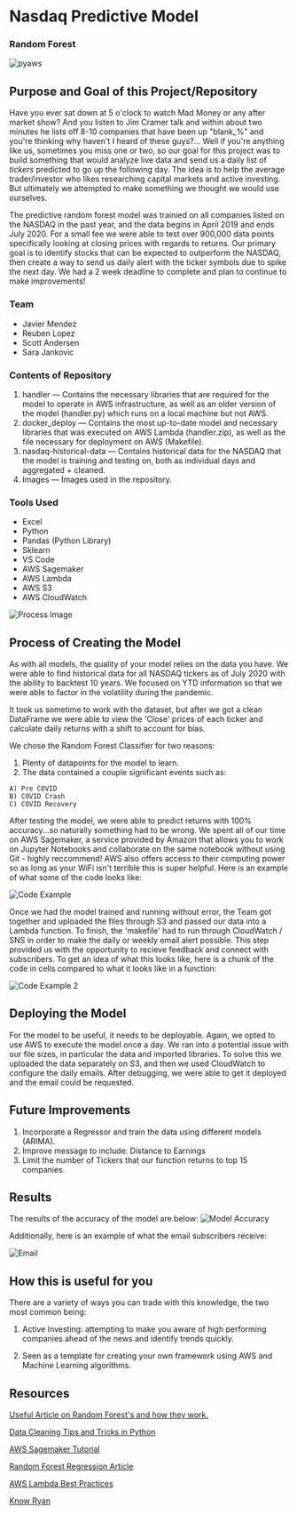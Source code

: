 # Nasdaq Predictive Model

### Random Forest

![pyaws](py_Project_artwork.png)


## Purpose and Goal of this Project/Repository

Have you ever sat down at 5 o'clock to watch Mad Money or any after market show? And you listen to Jim Cramer talk and within about two minutes he lists off 8-10 companies that have been up "blank_%" and you're thinking why haven't I heard of these guys?... Well if you're anything like us, sometimes you miss one or two, so our goal for this project was to build something that would analyze live data and send us a daily list of *tickers* predicted to go up the following day. The idea is to help the average trader/investor who likes researching capital markets and active investing. But ultimately we attempted to make something we thought we would use ourselves. 
 

The predictive random forest model was trainied on all companies listed on the NASDAQ in the past year, and the data begins in April 2019 and ends July 2020. For a small fee we were able to test over 900,000 data points specifically looking at closing prices with regards to returns. Our primary goal is to identify stocks that can be expected to outperform the NASDAQ, then create a way to send us daily alert with the ticker symbols due to spike the next day. We had a 2 week deadline to complete and plan to continue to make improvements! 

### Team 

- Javier Mendez
- Reuben Lopez
- Scott Andersen 
- Sara Jankovic

### Contents of Repository

1. handler — Contains the necessary libraries that are required for the model to operate in AWS infrastructure, as well as an older version of the model (handler.py) which runs on a local machine but not AWS.
2. docker_deploy — Contains the most up-to-date model and necessary libraries that was executed on AWS Lambda (handler.zip), as well as the file necessary for deployment on AWS (Makefile).
3. nasdaq-historical-data — Contains historical data for the NASDAQ that the model is training and testing on, both as individual days and aggregated + cleaned. 
4. Images — Images used in the repository.

### Tools Used

- Excel
- Python
- Pandas (Python Library)
- Sklearn
- VS Code
- AWS Sagemaker
- AWS Lambda
- AWS S3
- AWS CloudWatch

![Process Image](aws_architecture.png)


## Process of Creating the Model 

As with all models, the quality of your model relies on the data you have. We were able to find historical data for all NASDAQ tickers as of July 2020 with the ability to backtest 10 years. We focused on YTD information so that we were able to factor in the volatility during the pandemic.  

It took us sometime to work with the dataset, but after we got a clean DataFrame we were able to view the 'Close' prices of each ticker and calculate daily returns with a shift to account for bias. 



We chose the Random Forest Classifier for two reasons: 
  
  1. Plenty of datapoints for the model to learn. 
  2. The data contained a couple significant events such as:

    A) Pre COVID
    B) COVID Crash
    C) COVID Recovery


After testing the model, we were able to predict returns with 100% accuracy...so naturally something had to be wrong. We spent all of our time on AWS Sagemaker, a service provided by Amazon that allows you to work on Jupyter Notebooks and collaborate on the same notebook without using Git - highly reccommend! AWS also offers access to their computing power so as long as your WiFi isn't terrible this is super helpful. Here is an example of what some of the code looks like: 

![Code Example](random_forest.png)


Once we had the model trained and running without error, the Team got together and uploaded the files through S3 and passed our data into a Lambda function. To finish, the 'makefile' had to run through CloudWatch / SNS in order to make the daily or weekly email alert possible. This step provided us with the opportunity to recieve feedback and connect with subscribers. To get an idea of what this looks like, here is a chunk of the code in cells compared to what it looks like in a function:

![Code Example 2](transformation.PNG)



## Deploying the Model 

For the model to be useful, it needs to be deployable. Again, we opted to use AWS to execute the model once a day. We ran into a potential issue with our file sizes, in particular the data and imported libraries. To solve this we uploaded the data separately on S3, and then we used CloudWatch to configure the daily emails. After debugging, we were able to get it deployed and the email could be requested.

## Future Improvements

1. Incorporate a Regressor and train the data using different models (ARIMA).
2. Improve message to include: Distance to Earnings
3. Limit the number of Tickers that our function returns to top 15 companies. 


## Results
The results of the accuracy of the model are below:
![Model Accuracy](model-accuracy.png)

Additionally, here is an example of what the email subscribers receive:

![Email](email.png)

## How this is useful for you

There are a variety of ways you can trade with this knowledge, the two most common being:
 1. Active Investing: attempting to make you aware of high performing companies ahead of the news and identify trends quickly. 

 2. Seen as a template for creating your own framework using AWS and Machine Learning algorithms. 

## Resources

[Useful Article on Random Forest's and how they work.](https://en.wikipedia.org/wiki/Random_forest)

[Data Cleaning Tips and Tricks in Python](https://towardsdatascience.com/data-cleaning-in-python-the-ultimate-guide-2020-c63b88bf0a0d?gi=dd7bd10c80c6)

[AWS Sagemaker Tutorial](https://www.youtube.com/watch?v=8Vj7OaR4DcA)

[Random Forest Regression Article](https://towardsdatascience.com/random-forest-and-its-implementation-71824ced454)

[AWS Lambda Best Practices](https://docs.aws.amazon.com/lambda/latest/dg/best-practices.html)

[Know Ryan](https://www.linkedin.com/in/ryan-bacastow/)
